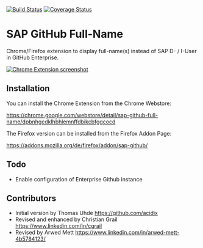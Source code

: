 [![Build Status](https://travis-ci.org/cgrail/github-chrome-fullname.svg?branch=master)](https://travis-ci.org/cgrail/github-chrome-fullname)
[![Coverage Status](https://coveralls.io/repos/cgrail/github-chrome-fullname/badge.svg?branch=master)](https://coveralls.io/r/cgrail/github-chrome-fullname?branch=master)

SAP GitHub Full-Name
=====================

Chrome/Firefox extension to display full-name(s) instead of SAP D- / I-User in GitHub Enterprise.

[![Chrome Extension screenshot](https://github.com/cgrail/github-chrome-fullname/raw/master/chrome-store-screenshot.png)](https://chrome.google.com/webstore/detail/sap-github-full-name/dpbnhgcdklhbhlemnffdbikcbfggcocd)

Installation
------------

You can install the Chrome Extension from the Chrome Webstore:

https://chrome.google.com/webstore/detail/sap-github-full-name/dpbnhgcdklhbhlemnffdbikcbfggcocd

The Firefox version can be installed from the Firefox Addon Page:

https://addons.mozilla.org/de/firefox/addon/sap-github/

Todo
----

- Enable configuration of Enterprise Github instance

Contributors
------------

- Initial version by Thomas Uhde https://github.com/acidix
- Revised and enhanced by Christian Grail https://www.linkedin.com/in/cgrail
- Revised by Arwed Mett https://www.linkedin.com/in/arwed-mett-4b5784123/
